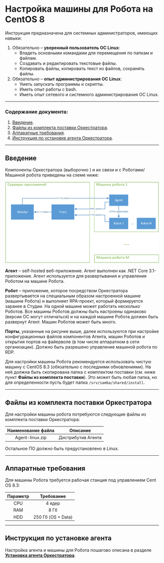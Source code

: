 # Настройка машины для Робота на CentOS 8

Инструкция предназначена для системных администраторов, имеющих навыки:
1.	Обязательно – **уверенный пользователь ОС Linux**:    
    * Владеть основными командами для перемещения по папкам и файлам.    
    * Создавать и редактировать текстовые файлы.    
    * Копировать файлы, копировать текст из файлов, сохранять файлы.    
2.	Обязательно – **опыт администрирования ОС Linux**:    
    * Уметь запускать программы и скрипты.    
    * Иметь опыт работы c bash.     
    * Иметь опыт сетевого и системного администрирования ОС Linux.    
---

### **Содержание документа**:

1. [Введение](https://docs.primo-rpa.ru/primo-rpa/orchestrator/settings/robotmachine#введение).
2. [Файлы из комплекта поставки Оркестратора](https://docs.primo-rpa.ru/primo-rpa/orchestrator/settings/robotmachine#файлы-из-комплекта-поставки-оркестратора).
3. [Аппаратные требования](https://docs.primo-rpa.ru/primo-rpa/orchestrator/settings/robotmachine#аппаратные-требования).
4. [Инструкция по установке агента Оркестратора](https://docs.primo-rpa.ru/primo-rpa/orchestrator/settings/robotmachine/agentinstall).

---

## Введение
Компоненты Оркестратора (выборочно ) и их связи и с Роботами/Машиной робота приведены на схеме ниже:
 
![](<../../../.gitbook/assets/Компоненты Оркестратора и Роботы.png>)

**Агент** – self-hosted веб-приложение. Агент выполнен как .NET Core 3.1-приложение. Агент используется для развертывания и управления Роботом на машине Робота.

**Робот** – приложение, которое посредством Оркестратора развертывается на специальным образом настроенной машине (машине Робота) и выполняет RPA-проект, который формируется заранее в Студии.
На одной машине может работать несколько Роботов. Все машины Роботов должны быть настроены одинаково (версии ОС могут отличаться) и на каждой машине Робота должен быть развернут Агент.
Машин Роботов может быть много.

**Порты**, указанные на рисунке выше, далее используются при настройке конфигурационных файлов компонентов Агента, машин Роботов и открытия портов на файерволе (в том числе аппаратном в сети организации).
Должно быть разрешено управление машиной робота по RDP. 

Для настройки машины Робота рекомендуется использовать чистую  машину с CentOS 8.3 (обязательно с последними обновлениями). На неё должна быть скопирована папка с комплектом поставки (см. ниже пункт **Файлы из комплекта поставки**). Это может быть любая папка, но для определенности пусть будет папка `/srv/samba/shared/install`.

---
## Файлы из комплекта поставки Оркестратора
Для настройки машины робота потребуются следующие файлы из комплекта поставки Оркестратора:

| Наименование файла | Описание                          |
| :---------------: | :----------------------------------: |
| Agent-linux.zip   | Дистрибутив Агента                  | 

Остальное ПО должно быть предустановлено в Linux.

---
## Аппаратные требования
Для машины Робота требуется рабочая станция под управлением Cent OS 8.3:

| Параметр          | Требование                           |
| :---------------: | :----------------------------------: |
| CPU	              | 4 ядер                               | 
| RAM	              | 8 Гб                                 | 
| HDD	              | 250 Гб (OS + Data)                   | 

---

## Инструкция по установке агента 

Настройка агента и машины для Робота пошагово описана в разделе [**Установка агента Оркестратора**](https://docs.primo-rpa.ru/primo-rpa/orchestrator/settings/robotmachine/agentinstall).


